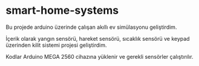 # smart-home-systems
Bu projede arduino üzerinde çalışan akıllı ev simülasyonu geliştirdim. 

İçerik olarak yangın sensörü, hareket sensörü, sıcaklık sensörü ve keypad üzerinden kilit sistemi projesi geliştirdim.

Kodlar Arduino MEGA 2560 cihazına yüklenir ve gerekli sensörler çalıştırılır.
